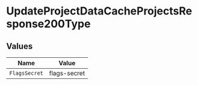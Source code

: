 # UpdateProjectDataCacheProjectsResponse200Type


## Values

| Name          | Value         |
| ------------- | ------------- |
| `FlagsSecret` | flags-secret  |
